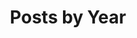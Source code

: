 ---
title: "Posts by Year"
layout: posts #posts categories
permalink: /year/
author_profile: false
classes: wide
---